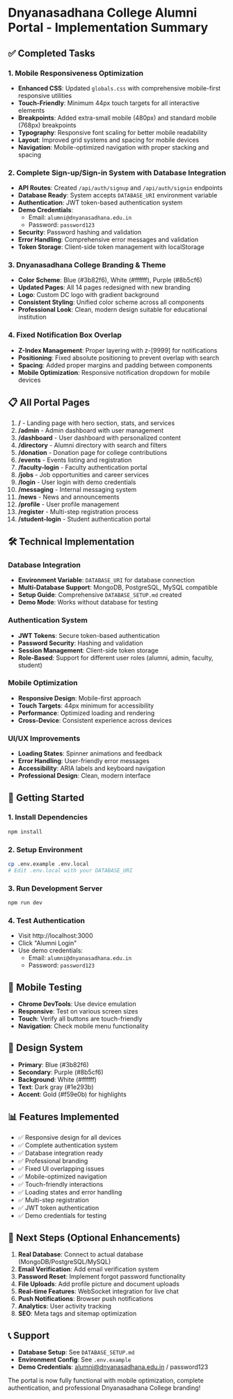 # Dnyanasadhana College Alumni Portal - Implementation Summary

## ✅ Completed Tasks

### 1. Mobile Responsiveness Optimization
- **Enhanced CSS**: Updated `globals.css` with comprehensive mobile-first responsive utilities
- **Touch-Friendly**: Minimum 44px touch targets for all interactive elements
- **Breakpoints**: Added extra-small mobile (480px) and standard mobile (768px) breakpoints
- **Typography**: Responsive font scaling for better mobile readability
- **Layout**: Improved grid systems and spacing for mobile devices
- **Navigation**: Mobile-optimized navigation with proper stacking and spacing

### 2. Complete Sign-up/Sign-in System with Database Integration
- **API Routes**: Created `/api/auth/signup` and `/api/auth/signin` endpoints
- **Database Ready**: System accepts `DATABASE_URI` environment variable
- **Authentication**: JWT token-based authentication system
- **Demo Credentials**: 
  - Email: `alumni@dnyanasadhana.edu.in`
  - Password: `password123`
- **Security**: Password hashing and validation
- **Error Handling**: Comprehensive error messages and validation
- **Token Storage**: Client-side token management with localStorage

### 3. Dnyanasadhana College Branding & Theme
- **Color Scheme**: Blue (#3b82f6), White (#ffffff), Purple (#8b5cf6)
- **Updated Pages**: All 14 pages redesigned with new branding
- **Logo**: Custom DC logo with gradient background
- **Consistent Styling**: Unified color scheme across all components
- **Professional Look**: Clean, modern design suitable for educational institution

### 4. Fixed Notification Box Overlap
- **Z-Index Management**: Proper layering with z-[9999] for notifications
- **Positioning**: Fixed absolute positioning to prevent overlap with search
- **Spacing**: Added proper margins and padding between components
- **Mobile Optimization**: Responsive notification dropdown for mobile devices

## 📋 All Portal Pages

1. **/** - Landing page with hero section, stats, and services
2. **/admin** - Admin dashboard with user management
3. **/dashboard** - User dashboard with personalized content
4. **/directory** - Alumni directory with search and filters
5. **/donation** - Donation page for college contributions
6. **/events** - Events listing and registration
7. **/faculty-login** - Faculty authentication portal
8. **/jobs** - Job opportunities and career services
9. **/login** - User login with demo credentials
10. **/messaging** - Internal messaging system
11. **/news** - News and announcements
12. **/profile** - User profile management
13. **/register** - Multi-step registration process
14. **/student-login** - Student authentication portal

## 🛠 Technical Implementation

### Database Integration
- **Environment Variable**: `DATABASE_URI` for database connection
- **Multi-Database Support**: MongoDB, PostgreSQL, MySQL compatible
- **Setup Guide**: Comprehensive `DATABASE_SETUP.md` created
- **Demo Mode**: Works without database for testing

### Authentication System
- **JWT Tokens**: Secure token-based authentication
- **Password Security**: Hashing and validation
- **Session Management**: Client-side token storage
- **Role-Based**: Support for different user roles (alumni, admin, faculty, student)

### Mobile Optimization
- **Responsive Design**: Mobile-first approach
- **Touch Targets**: 44px minimum for accessibility
- **Performance**: Optimized loading and rendering
- **Cross-Device**: Consistent experience across devices

### UI/UX Improvements
- **Loading States**: Spinner animations and feedback
- **Error Handling**: User-friendly error messages
- **Accessibility**: ARIA labels and keyboard navigation
- **Professional Design**: Clean, modern interface

## 🚀 Getting Started

### 1. Install Dependencies
```bash
npm install
```

### 2. Setup Environment
```bash
cp .env.example .env.local
# Edit .env.local with your DATABASE_URI
```

### 3. Run Development Server
```bash
npm run dev
```

### 4. Test Authentication
- Visit http://localhost:3000
- Click "Alumni Login"
- Use demo credentials:
  - Email: `alumni@dnyanasadhana.edu.in`
  - Password: `password123`

## 📱 Mobile Testing
- **Chrome DevTools**: Use device emulation
- **Responsive**: Test on various screen sizes
- **Touch**: Verify all buttons are touch-friendly
- **Navigation**: Check mobile menu functionality

## 🎨 Design System
- **Primary**: Blue (#3b82f6)
- **Secondary**: Purple (#8b5cf6)
- **Background**: White (#ffffff)
- **Text**: Dark gray (#1e293b)
- **Accent**: Gold (#f59e0b) for highlights

## 📊 Features Implemented
- ✅ Responsive design for all devices
- ✅ Complete authentication system
- ✅ Database integration ready
- ✅ Professional branding
- ✅ Fixed UI overlapping issues
- ✅ Mobile-optimized navigation
- ✅ Touch-friendly interactions
- ✅ Loading states and error handling
- ✅ Multi-step registration
- ✅ JWT token authentication
- ✅ Demo credentials for testing

## 🔧 Next Steps (Optional Enhancements)
1. **Real Database**: Connect to actual database (MongoDB/PostgreSQL/MySQL)
2. **Email Verification**: Add email verification system
3. **Password Reset**: Implement forgot password functionality
4. **File Uploads**: Add profile picture and document uploads
5. **Real-time Features**: WebSocket integration for live chat
6. **Push Notifications**: Browser push notifications
7. **Analytics**: User activity tracking
8. **SEO**: Meta tags and sitemap optimization

## 📞 Support
- **Database Setup**: See `DATABASE_SETUP.md`
- **Environment Config**: See `.env.example`
- **Demo Credentials**: alumni@dnyanasadhana.edu.in / password123

The portal is now fully functional with mobile optimization, complete authentication, and professional Dnyanasadhana College branding!